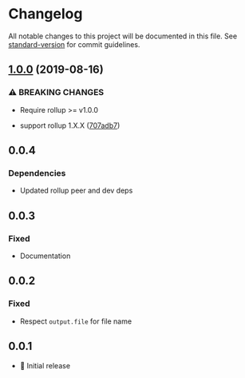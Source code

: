 # Changelog

All notable changes to this project will be documented in this file. See [standard-version](https://github.com/conventional-changelog/standard-version) for commit guidelines.

## [1.0.0](https://github.com/caseyWebb/taskr-rollup/compare/v0.0.2...v1.0.0) (2019-08-16)


### ⚠ BREAKING CHANGES

* Require rollup >= v1.0.0

* support rollup 1.X.X ([707adb7](https://github.com/caseyWebb/taskr-rollup/commit/707adb7))

## 0.0.4

### Dependencies
- Updated rollup peer and dev deps

## 0.0.3

### Fixed
- Documentation


## 0.0.2

### Fixed
 - Respect `output.file` for file name


## 0.0.1

- :tada: Initial release
